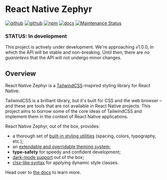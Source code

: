 # React Native Zephyr
[![github][github-static-analysis-image]][github-url]
[![github][github-unit-test-image]][github-url]
[![npm][npm-image]][npm-url]
[![docs][docs-image]][docs-url]
[![Maintenance Status][maintenance-image]](#maintenance-status)

### STATUS: In development

This project is actively under development. We're approaching v1.0.0, in which the API will be stable and non-breaking. Until then, there are *no guarantees* that the API will not undergo minor changes.

## Overview

React Native Zephyr is a [TailwindCSS](https://tailwindcss.com)-inspired styling library for React Native.

TailwindCSS is a brilliant library, but it's built for CSS and the web browser – and these are tools that are not available in React Native projects. This project aims to borrow some of the core ideas of TailwindCSS and implement them in the context of React Native applications.

React Native Zephyr, out of the box, provides:

- a thorough set of [built-in styling utilities](./docs/default-classes.md) (spacing, colors, typography, etc.);
- an [extendable and overridable theming system](./docs/extending-the-theme.md);
- **type-safety** for speedy and confident development;
- [dark-mode support](./docs/dark-mode.mdx) out of the box;
- [clsx-like syntax](./docs/dynamic-classname-list.md) for applying dynamic style classes.

Head over to [the docs](https://react-native-zephyr.vercel.app) to learn more.

[github-unit-test-image]: https://github.com/FormidableLabs/react-native-zephyr/workflows/Unit%20Test/badge.svg
[github-static-analysis-image]: https://github.com/FormidableLabs/react-native-zephyr/workflows/Static%20Analysis/badge.svg
[github-url]: https://github.com/FormidableLabs/react-native-zephyr/actions
[npm-image]: https://img.shields.io/npm/v/react-native-zephyr
[npm-url]: https://www.npmjs.com/package/react-native-zephyr
[docs-image]: https://img.shields.io/badge/docs-visit%20site-blue
[docs-url]: https://react-native-zephyr.vercel.app/
[maintenance-image]: https://img.shields.io/badge/maintenance-active-green.svg?color=brightgreen&style=flat

